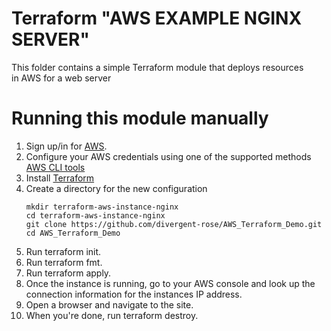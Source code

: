 # Terraform "AWS EXAMPLE NGINX SERVER"

This folder contains a simple Terraform module that deploys resources in AWS for a web server


# Running this module manually
1. Sign up/in for [AWS](https://aws.amazon.com/free/).
2. Configure your AWS credentials using one of the supported methods [AWS CLI tools](https://docs.aws.amazon.com/cli/latest/userguide/cli-chap-getting-started.html)
3. Install [Terraform](https://www.terraform.io/)
4. Create a directory for the new configuration
    ```
    mkdir terraform-aws-instance-nginx
    cd terraform-aws-instance-nginx
    git clone https://github.com/divergent-rose/AWS_Terraform_Demo.git
    cd AWS_Terraform_Demo
    ```
5. Run terraform init.
6. Run terraform fmt.
7. Run terraform apply.
8. Once the instance is running, go to your AWS console and look up the connection information for the instances IP address. 
9. Open a browser and navigate to the site. 
10. When you're done, run terraform destroy.
